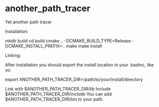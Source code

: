 # another_path_tracer
Yet another path tracer


Installation:

mkdir build
cd build
cmake .. -DCMAKE_BUILD_TYPE=Release -DCMAKE_INSTALL_PREFIX=..
make
make install

Linking:

After installation you should export the install location in your .bashrc, like so:

export ANOTHER_PATH_TRACER_DIR=/path/to/your/install/directory

Link with $ANOTHER_PATH_TRACER_DIR/lib
Include $ANOTHER_PATH_TRACER_DIR/include
You can add $ANOTHER_PATH_TRACER_DIR/bin to your path.